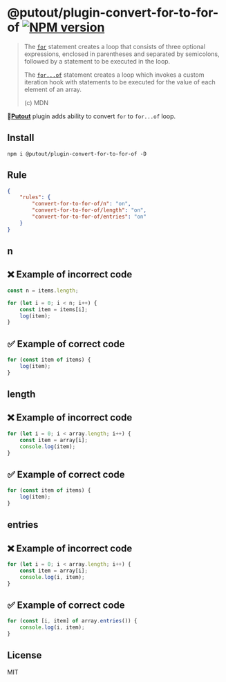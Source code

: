 # @putout/plugin-convert-for-to-for-of [![NPM version][NPMIMGURL]][NPMURL]

[NPMIMGURL]: https://img.shields.io/npm/v/@putout/plugin-convert-for-to-for-of.svg?style=flat&longCache=true
[NPMURL]: https://npmjs.org/package/@putout/plugin-convert-for-to-for-of "npm"

> The [`for`](https://developer.mozilla.org/en-US/docs/Web/JavaScript/Reference/Statements/for) statement creates a loop that consists of three optional expressions, enclosed in parentheses and separated by semicolons, followed by a statement to be executed in the loop.
>
> The [`for...of`](https://developer.mozilla.org/en-US/docs/Web/JavaScript/Reference/Statements/for...of) statement creates a loop which invokes a custom iteration hook with statements to be executed for the value of each element of an array.
>
> (c) MDN

🐊[**Putout**](https://github.com/coderaiser/putout) plugin adds ability to convert `for` to `for...of` loop.

## Install

```
npm i @putout/plugin-convert-for-to-for-of -D
```

## Rule

```json
{
    "rules": {
        "convert-for-to-for-of/n": "on",
        "convert-for-to-for-of/length": "on",
        "convert-for-to-for-of/entries": "on"
    }
}
```

## n

## ❌ Example of incorrect code

```js
const n = items.length;

for (let i = 0; i < n; i++) {
    const item = items[i];
    log(item);
}
```

## ✅ Example of correct code

```js
for (const item of items) {
    log(item);
}
```

## length

## ❌ Example of incorrect code

```js
for (let i = 0; i < array.length; i++) {
    const item = array[i];
    console.log(item);
}
```

## ✅ Example of correct code

```js
for (const item of items) {
    log(item);
}
```

## entries

## ❌ Example of incorrect code

```js
for (let i = 0; i < array.length; i++) {
    const item = array[i];
    console.log(i, item);
}
```

## ✅ Example of correct code

```js
for (const [i, item] of array.entries()) {
    console.log(i, item);
}
```

## License

MIT
